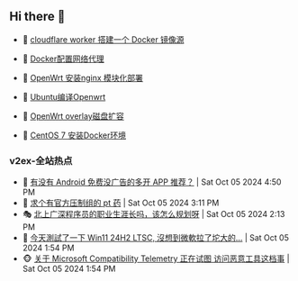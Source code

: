 ## Hi there 👋

<!--
**dkyg666/dkyg666** is a ✨ _special_ ✨ repository because its `README.md` (this file) appears on your GitHub profile.

Here are some ideas to get you started:

- 🔭 I’m currently working on ...
- 🌱 I’m currently learning ...
- 👯 I’m looking to collaborate on ...
- 🤔 I’m looking for help with ...
- 💬 Ask me about ...
- 📫 How to reach me: ...
- 😄 Pronouns: ...
- ⚡ Fun fact: ...
-->

<!-- BLOG-POST-LIST:START -->
- 🦩 [cloudflare worker 搭建一个 Docker 镜像源](http://blog.1996099.xyz/archives/cloudflare-worker-da-jian-yi-ge-docker-jing-xiang-zhan) 

- 🚦 [Docker配置网络代理](http://blog.1996099.xyz/archives/dockerpei-zhi-wang-luo-dai-li) 

- 🫶 [OpenWrt 安装nginx 模块化部署](http://blog.1996099.xyz/archives/openwrt-an-zhuang-nginx-mo-kuai-hua-bu-shu) 

- 🦄 [Ubuntu编译Openwrt](http://blog.1996099.xyz/archives/ubuntuzi-bian-yi-openwrt) 

- 🐻 [OpenWrt overlay磁盘扩容](http://blog.1996099.xyz/archives/openwrt-overlay) 

- 🤖 [CentOS 7 安装Docker环境](http://blog.1996099.xyz/archives/centos-docker) 
<!-- BLOG-POST-LIST:END -->

### v2ex-全站热点
<!-- v2ex:START -->
- 🥸 [有没有 Android 免费没广告的多开 APP 推荐？](https://www.v2ex.com/t/1077824#reply1) | Sat Oct 05 2024 4:50 PM
- 🤗 [求个有官方压制组的 pt 药](https://www.v2ex.com/t/1077816#reply3) | Sat Oct 05 2024 3:11 PM
- 🎭 [北上广深程序员的职业生涯长吗，该怎么规划呀](https://www.v2ex.com/t/1077811#reply1) | Sat Oct 05 2024 2:13 PM
- 🥷 [今天測試了一下 Win11 24H2 LTSC, 沒想到微軟拉了坨大的...](https://www.v2ex.com/t/1077807#reply6) | Sat Oct 05 2024 1:54 PM
- 🐵 [关于 Microsoft Compatibility Telemetry 正在试图 访问恶意工具这档事](https://www.v2ex.com/t/1077806#reply1) | Sat Oct 05 2024 1:54 PM<!-- v2ex:END -->


